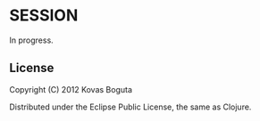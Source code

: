 # SESSION

In progress.

## License

Copyright (C) 2012 Kovas Boguta

Distributed under the Eclipse Public License, the same as Clojure.
